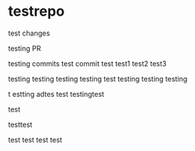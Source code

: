 # testrepo

test changes

testing PR

testing commits
test commit
test
test1
test2
test3

testing
testing
testing
testing
test
testing
testing
testing

t
estting
adtes
test
testingtest

test

testtest

test
test
test
test

